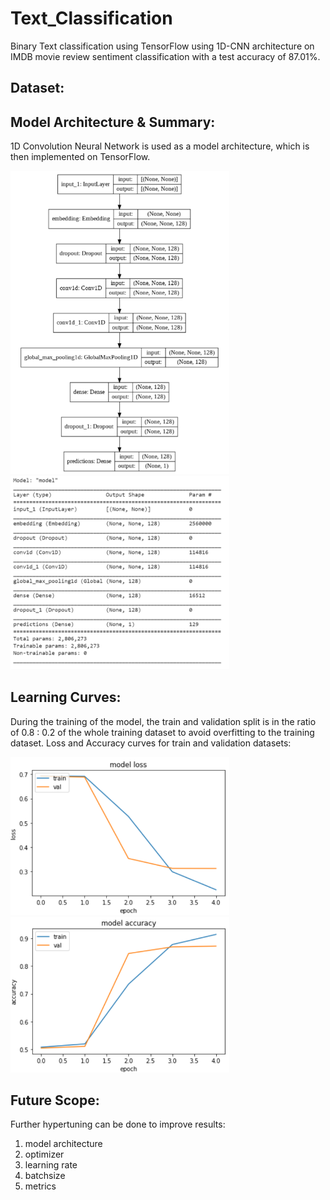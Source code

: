 # Text_Classification

Binary Text classification using TensorFlow using 1D-CNN architecture on IMDB movie review sentiment classification with a test accuracy of 87.01%.

## Dataset:

## Model Architecture & Summary:
1D Convolution Neural Network is used as a model architecture, which is then implemented on TensorFlow.

<img width= 350, src="https://github.com/Mansi130101/Text_Classification/blob/6731d09f65b069a0129f2eb98c8f8ab43c69c144/model%20architecture.png" alt="Model Architecture" /> <img width= 350, src="https://github.com/Mansi130101/Text_Classification/blob/e23c671c5bccddc63120224b726367bba50c55b4/model_summary.png" alt="Model Summary" />

## Learning Curves:
During the training of the model, the train and validation split is in the ratio of 0.8 : 0.2 of the whole training dataset to avoid overfitting to the training dataset. Loss and Accuracy curves for train and validation datasets:

<img width= 350, src="https://github.com/Mansi130101/Text_Classification/blob/f22e5ed3925a98dad7cf83061c0a8535f9372c0f/Loss.png" alt="Loss" /> <img width= 350, src="https://github.com/Mansi130101/Text_Classification/blob/f22e5ed3925a98dad7cf83061c0a8535f9372c0f/Accuracy.png" alt="Accuracy" />

## Future Scope:
Further hypertuning can be done to improve results:

1. model architecture
2. optimizer
3. learning rate
4. batchsize
5. metrics
